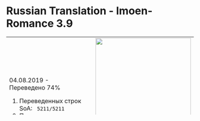 # Russian Translation - Imoen-Romance 3.9 
<table style="height: 210px; margin-left: auto; margin-right: auto;" width="705">
<tbody>
<tr>
<td style="width: 343px;">
<p>04.08.2019 - Переведено 74%</p>
<ol>
<li>Переведенных строк SoA: &nbsp;&nbsp;<code>5211/5211</code>&nbsp;</li>
<li>Переведеных строк ToB:&nbsp;&nbsp;<code>2351/4997</code>&nbsp;</li>
</ol>
<ul>
<li><a href="https://arcanecoast.ru/forum/viewtopic.php?f=6&amp;t=875" rel="nofollow">Топик на arcanecost.ru</a></li>
</ul>
</td>
<td style="width: 346px;"><img style="float: right;" src="https://arcanecoast.ru/store/mods-images/1563033617_58.jpg" alt="" width="256" height="400" /></td>
</tr>
</tbody>
</table>
